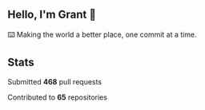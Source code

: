 ## Hello, I'm Grant 👋

⌨️  Making the world a better place, one commit at a time.


## Stats

Submitted **468** pull requests

Contributed to **65** repositories
